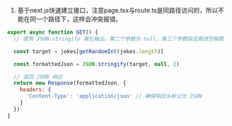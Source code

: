 1. 基于next.js快速建立接口，注意page.tsx与route.ts是同路径访问的，所以不能在同一个路径下，这样会冲突报错。

```jsx
export async function GET() {
  // 使用 JSON.stringify 美化输出，第二个参数为 null，第三个参数指定缩进空格数

  const target = jokes[getRandomInt(jokes.length)]

  const formattedJson = JSON.stringify(target, null, 2)

  // 返回 JSON 响应
  return new Response(formattedJson, {
    headers: {
      'Content-Type': 'application/json' // 确保响应头标记为 JSON
    }
  })
}
```
